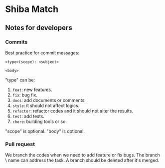 # Shiba Match

## Notes for developers

### Commits

Best practice for commit messages:

```text
<type>(scope): <subject>

<body>
```

"type" can be:

1. `feat`: new features.
2. `fix`: bug fix.
3. `docs`: add documents or comments.
4. `style`: it should not affect logics.
5. `refactor`: refactor codes and it should not alter the results.
6. `test`: add tests.
7. `chore`: building tools or so.

"scope" is optional. "body" is optional.

### Pull request

We branch the codes when we need to add feature or fix bugs. The branch \ 
name can address the task. A branch should be deleted after it's merged.

